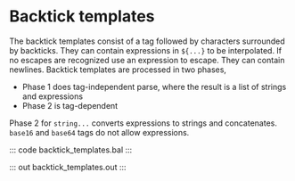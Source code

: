 # Backtick templates

The backtick templates consist of a tag followed by characters surrounded by backticks. They can contain expressions in `${...}` to be interpolated. If no escapes are recognized use an expression to escape. They can contain newlines. Backtick templates are processed in two phases,
- Phase 1 does tag-independent parse, where the result is a list of strings and expressions
- Phase 2 is tag-dependent

Phase 2 for `string...` converts expressions to strings and concatenates. `base16` and `base64` tags do not allow expressions.

::: code backtick_templates.bal :::

::: out backtick_templates.out :::